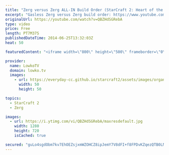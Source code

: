 ```yaml
---
title: "Zerg versus Zerg ALL-IN Build Order (StarCraft 2: Heart of the Swarm)"
excerpt: "Gasless Zerg versus Zerg build order: https://www.youtube.com/watch?v=OLpOrsJT96U  The build order is as follows:  The build order is as follows: 15 Spawning Pool 15 Hatchery Four Queens as soon as possible 5:00 Double Gas @100 Gas: Zergling Speed + Roach Warren @Max Saturation: Save up Minerals and"
originalUrl: https://youtube.com/watch?v=QBZHdSGRebA
type: video
price: Free
length: PT7M37S
publishedDateTime: 2014-06-25T13:32:03Z
heat: 50

featuredContent: "<iframe width=\"800\" height=\"500\" frameborder=\"0\" src=\"https://www.youtube.com/embed/QBZHdSGRebA\" allow=\"accelerometer; autoplay; encrypted-media; gyroscope; picture-in-picture\" allowfullscreen></iframe>"

provider:
  name: LowkoTV
  domain: lowko.tv
  images:
    - url: https://everyday-cc.github.io/starcraft2/assets/images/organizations/lowko.tv-50x50.jpg
      width: 50
      height: 50

topics:
  - StarCraft 2
  - Zerg

images:
  - url: https://i.ytimg.com/vi/QBZHdSGRebA/maxresdefault.jpg
    width: 1280
    height: 720
    isCached: true

secured: "guLo4sgdObm7kv7EhOEZsjxmWZOHCZ8ipJemY7V8dFI+f8FPDvKZqezQTB0LMaSkvjp4GQkF16zUcYQFlgK2JFWCqORmFezZ9EovhiXUGCvRXBDiz91o8xCheaM/JM7Ke7G0FQue4jXpsFkDLECTfmYRVs+Jf1Xmf4LggtrNLX/IobhsOwh6CxQYyoBxfOLBLkx0YbKGW78m4Vz1/uQpMRX4D9gVUgAHLpo0NC4CydByalmGJcOXx4HUzbpdUJD7mvCixucf8YUVW7cxOWLpQyzdhSqB9qTGw57jc0NVpTS1HBBuor9MwMDRhSTmt1mNOou21/NhFdiGcx9qQLEx41W2FdpYSELKhm0zzrm6lVBA7+4RT932tTWSbx5ICOhTjXcKh6ayFR4/OWJ4zFrAPdzqJeURvq0sQ+co375gsus=;BEKLXOxN8dajT7H2aEKwkw=="
---
```


